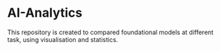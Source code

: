 # AI-Analytics
This repository is created to compared foundational models at different task, using visualisation and statistics.
